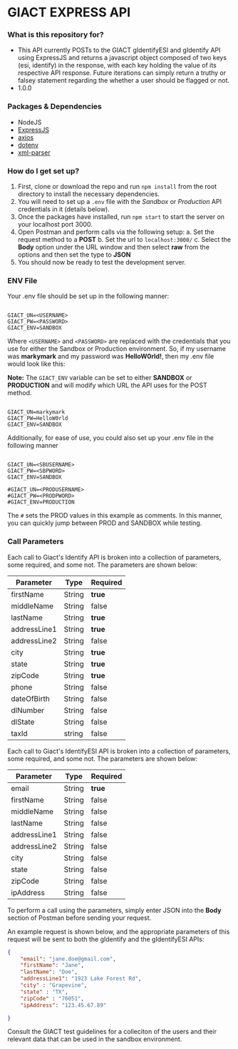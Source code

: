 # GIACT EXPRESS API

### What is this repository for?

- This API currently POSTs to the GIACT gIdentifyESI and gIdentify API using ExpressJS and returns a javascript object composed of two keys (esi, identify) in the response, with each key holding the value of its respective API response. Future iterations can simply return a truthy or falsey statement regarding the whether a user should be flagged or not.
- 1.0.0

### Packages & Dependencies

- NodeJS
- [ExpressJS](https://www.npmjs.com/package/express)
- [axios](https://www.npmjs.com/package/axios)
- [dotenv](https://www.npmjs.com/package/dotenv)
- [xml-parser](https://www.npmjs.com/package/xml-parser)

### How do I get set up?

1. First, clone or download the repo and run `npm install` from the root directory to install the necessary dependencies.
2. You will need to set up a `.env` file with the _Sandbox_ or _Production_ API credentials in it (details below).
3. Once the packages have installed, run `npm start` to start the server on your localhost port 3000.
4. Open Postman and perform calls via the following setup:
   a. Set the request method to a **POST**
   b. Set the url to `localhost:3000/`
   c. Select the **Body** option under the URL window and then select **raw** from the options and then set the type to **JSON**
5. You should now be ready to test the development server.

### ENV File

Your .env file should be set up in the following manner:
```

GIACT_UN=<USERNAME>
GIACT_PW=<PASSWORD>
GIACT_ENV=SANDBOX

```


Where `<USERNAME>` and `<PASSWORD>` are replaced with the credentials that you use for either the Sandbox or Production environment. So, if my username was **markymark** and my password was **HelloW0rld!**, then my .env file would look like this:

**Note:** The `GIACT_ENV` variable can be set to either **SANDBOX** or **PRODUCTION** and will modify which URL the API uses for the POST method.

```

GIACT_UN=markymark
GIACT_PW=HelloW0rld
GIACT_ENV=SANDBOX

```

Additionally, for ease of use, you could also set up your .env file in the following manner
```

GIACT_UN=<SBUSERNAME>
GIACT_PW=<SBPWORD>
GIACT_ENV=SANDBOX

#GIACT_UN=<PRODUSERNAME>
#GIACT_PW=<PRODPWORD>
#GIACT_ENV=PRODUCTION

```
The `#` sets the PROD values in this example as comments. In this manner, you can quickly jump between PROD and SANDBOX while testing.
### Call Parameters

Each call to Giact's Identify API is broken into a collection of parameters, some required, and some not. The parameters are shown below:

| Parameter    | Type   | Required |
| ------------ | ------ | -------- |
| firstName    | String | **true** |
| middleName   | String | false    |
| lastName     | String | **true** |
| addressLine1 | String | **true** |
| addressLine2 | String | false    |
| city         | String | **true** |
| state        | String | **true** |
| zipCode      | String | **true** |
| phone        | String | false    |
| dateOfBirth  | String | false    |
| dlNumber     | String | false    |
| dlState      | String | false    |
| taxId        | string | false    |

Each call to Giact's IdentifyESI API is broken into a collection of parameters, some required, and some not. The parameters are shown below:

| Parameter    | Type   | Required |
| ------------ | ------ | -------- |
| email        | String | **true** |
| firstName    | String | false    |
| middleName   | String | false    |
| lastName     | String | false    |
| addressLine1 | String | false    |
| addressLine2 | String | false    |
| city         | String | false    |
| state        | String | false    |
| zipCode      | String | false    |
| ipAddress    | String | false    |

To perform a call using the parameters, simply enter JSON into the **Body** section of Postman before sending your request.

An example request is shown below, and the appropriate parameters of this request will be sent to both the gIdentify and the gIdentifyESI APIs:

```JSON
{
    "email": "jane.doe@gmail.com",
    "firstName": "Jane",
    "lastName": "Doe",
    "addressLine1": "1923 Lake Forest Rd",
    "city" : "Grapevine",
    "state" : "TX",
    "zipCode" : "76051",
    "ipAddress": "123.45.67.89"

}
```

Consult the GIACT test guidelines for a colleciton of the users and their relevant data that can be used in the sandbox environment.

